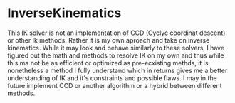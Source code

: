 # InverseKinematics

This IK solver is not an implementation of CCD (Cyclyc coordinat descent) or other Ik methods. Rather it is my own aproach and take on inverse kinematics. While it may look and behave similarly to these solvers, I have figured out the math and methods to resolve IK on my own and thus while this ma not be as efficient or optimized as pre-ecxisting methds, it is nonetheless a method I fully understand which in returns gives me a better understanding of IK and it's constraints and possible flaws. I may in the future implement CCD or another algorithm or a hybrid between different methods.

